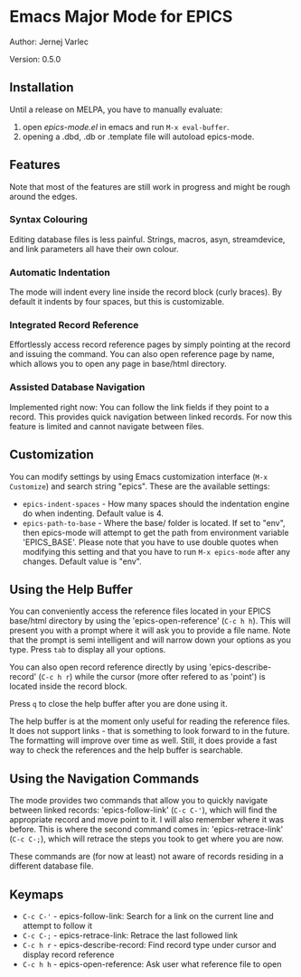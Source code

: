 # Emacs Major Mode for EPICS

Author: Jernej Varlec

Version: 0.5.0

## Installation

Until a release on MELPA, you have to manually evaluate:
1. open *epics-mode.el* in emacs and run `M-x eval-buffer`.
2. opening a .dbd, .db or .template file will autoload epics-mode.

## Features

Note that most of the features are still work in progress and might be rough around the edges.

### Syntax Colouring

Editing database files is less painful. Strings, macros, asyn, streamdevice, and link parameters all have their own colour.

### Automatic Indentation

The mode will indent every line inside the record block (curly braces). By default it indents by four spaces, but this is customizable. 

### Integrated Record Reference

Effortlessly access record reference pages by simply pointing at the record and issuing the command. You can also open reference page by name, which allows you to open any page in base/html directory.

### Assisted Database Navigation

Implemented right now: You can follow the link fields if they point to a record. This provides quick navigation between linked records. For now this feature is limited and cannot navigate between files.

## Customization

You can modify settings by using Emacs customization interface (`M-x Customize`) and search string "epics". These are the available settings:

* `epics-indent-spaces` - How many spaces should the indentation engine do when indenting. Default value is 4.
* `epics-path-to-base` - Where the base/ folder is located. If set to "env", then epics-mode will attempt to get the path from environment variable 'EPICS_BASE'. Please note that you have to use double quotes when modifying this setting and that you have to run `M-x epics-mode` after any changes. Default value is "env".

## Using the Help Buffer

You can conveniently access the reference files located in your EPICS base/html directory by using the 'epics-open-reference' (`C-c h h`). This will present you with a prompt where it will ask you to provide a file name. Note that the prompt is semi intelligent and will narrow down your options as you type. Press `tab` to display all your options.

You can also open record reference directly by using 'epics-describe-record' (`C-c h r`) while the cursor (more ofter refered to as 'point') is located inside the record block.

Press `q` to close the help buffer after you are done using it.

The help buffer is at the moment only useful for reading the reference files. It does not support links - that is something to look forward to in the future. The formatting will improve over time as well. Still, it does provide a fast way to check the references and the help buffer is searchable.

## Using the Navigation Commands

The mode provides two commands that allow you to quickly navigate between linked records: 'epics-follow-link' (`C-c C-'`), which will find the appropriate record and move point to it. I will also remember where it was before. This is where the second command comes in: 'epics-retrace-link' (`C-c C-;`), which will retrace the steps you took to get where you are now.

These commands are (for now at least) not aware of records residing in a different database file.

## Keymaps

* `C-c C-'` - epics-follow-link: Search for a link on the current line and attempt to follow it
* `C-c C-;` - epics-retrace-link: Retrace the last followed link
* `C-c h r` - epics-describe-record: Find record type under cursor and display record reference
* `C-c h h` - epics-open-reference: Ask user what reference file to open
